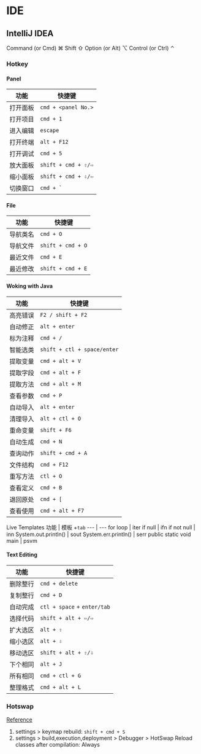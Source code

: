 # IDE

## IntelliJ IDEA

Command (or Cmd) ⌘
Shift ⇧
Option (or Alt) ⌥
Control (or Ctrl) ⌃



### Hotkey

#### Panel
功能 | 快捷键
--- | ---
打开面板 | `cmd + <panel No.>`
打开项目 | `cmd + 1`
进入编辑 | `escape`
打开终端 | `alt + F12`
打开调试 | `cmd + 5`
放大面板 | `shift + cmd + ⇧/⇨`
缩小面板 | `shift + cmd + ⇩/⇦`
切换窗口 | ``cmd + ` ``

#### File
功能 | 快捷键
--- | ---
导航类名 | `cmd + O`
导航文件 | `shift + cmd + O`
最近文件 | `cmd + E`
最近修改 | `shift + cmd + E`

#### Woking with Java
功能 | 快捷键
--- | ---
高亮错误 | `F2 / shift + F2`
自动修正 | `alt + enter`
标为注释 | `cmd + /`
智能选类 | `shift + ctl + space/enter`
提取变量 | `cmd + alt + V`
提取字段 | `cmd + alt + F`
提取方法 | `cmd + alt + M`
查看参数 | `cmd + P`
自动导入 | `alt + enter`
清理导入 | `alt + ctl + O`
重命变量 | `shift + F6`
自动生成 | `cmd + N`
查询动作 | `shift + cmd + A`
文件结构 | `cmd + F12`
重写方法 | `ctl + O`
查看定义 | `cmd + B`
退回原处 | `cmd + [`
查看使用 | `cmd + alt + F7`


Live Templates
功能 | 模板 +`tab`
--- | ---
for loop | iter
if null | ifn
if not null | inn
System.out.println() | sout
System.err.println() | serr
public static void main | psvm

#### Text Editing
功能 | 快捷键
--- | ---
删除整行 | `cmd + delete`
复制整行 | `cmd + D`
自动完成 | `ctl + space` + `enter/tab`
选择代码 | `shift + alt + ⇦/⇨`
扩大选区 | `alt + ⇧`
缩小选区 | `alt + ⇩`
移动选区 | `shift + alt + ⇧/⇩`
下个相同 | `alt + J`
所有相同 | `cmd + ctl + G`
整理格式 | `cmd + alt + L`


### Hotswap
[Reference](http://hotswapagent.org/mydoc_setup_intellij_idea.html)
1. settings > keymap
rebuild:  `shift + cmd + S`
2. settings > build,execution,deployment > Debugger > HotSwap
Reload classes after compilation: Always
